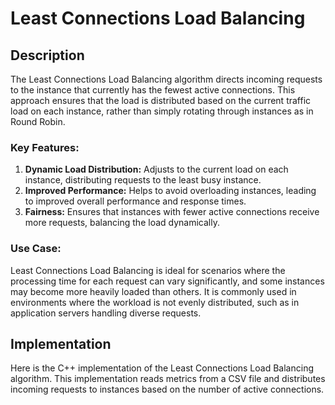 # Least Connections Load Balancing

## Description

The Least Connections Load Balancing algorithm directs incoming requests to the instance that currently has the fewest active connections. This approach ensures that the load is distributed based on the current traffic load on each instance, rather than simply rotating through instances as in Round Robin.

### Key Features:

1. **Dynamic Load Distribution:** Adjusts to the current load on each instance, distributing requests to the least busy instance.
2. **Improved Performance:** Helps to avoid overloading instances, leading to improved overall performance and response times.
3. **Fairness:** Ensures that instances with fewer active connections receive more requests, balancing the load dynamically.

### Use Case:

Least Connections Load Balancing is ideal for scenarios where the processing time for each request can vary significantly, and some instances may become more heavily loaded than others. It is commonly used in environments where the workload is not evenly distributed, such as in application servers handling diverse requests.

## Implementation

Here is the C++ implementation of the Least Connections Load Balancing algorithm. This implementation reads metrics from a CSV file and distributes incoming requests to instances based on the number of active connections.
